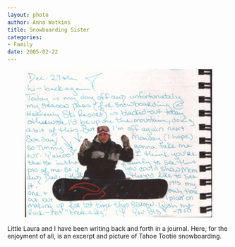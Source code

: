 ```yaml
--- 
layout: photo
author: Anna Watkins
title: Snowboarding Sister
categories: 
- Family
date: 2005-02-22
---
```


<figure><img class="photo" src="/photos/Tootie-in-Tahoe-122705.jpg"></figure>

Little Laura and I have been writing back and forth in a journal. Here, for
the enjoyment of all, is an excerpt and picture of Tahoe Tootie snowboarding.

